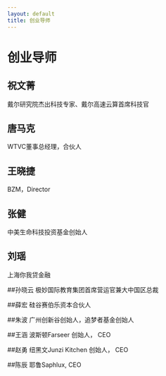 ```yaml
---
layout: default
title: 创业导师
---
```

# 创业导师

## 祝文菁
戴尔研究院杰出科技专家、戴尔高速云算首席科技官

## 唐马克
WTVC董事总经理，合伙人

## 王晓捷
BZM，Director

## 张健
中美生命科技投资基金创始人

## 刘瑶 
上海你我贷金融

##孙晓云
极妙国际教育集团首席营运官兼大中国区总裁

##薛宏
硅谷赛伯乐资本合伙人

##朱波
广州创新谷创始人，追梦者基金创始人

##王涵
波斯顿Farseer 创始人， CEO

##赵勇
纽黑文Junzi Kitchen 创始人， CEO 

##陈辰
耶鲁Saphlux, CEO 

